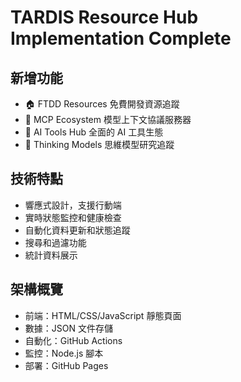 # TARDIS Resource Hub Implementation Complete

## 新增功能
- 🏠 FTDD Resources 免費開發資源追蹤
- 🔌 MCP Ecosystem 模型上下文協議服務器
- 🤖 AI Tools Hub 全面的 AI 工具生態
- 🧠 Thinking Models 思維模型研究追蹤

## 技術特點
- 響應式設計，支援行動端
- 實時狀態監控和健康檢查
- 自動化資料更新和狀態追蹤
- 搜尋和過濾功能
- 統計資料展示

## 架構概覽
- 前端：HTML/CSS/JavaScript 靜態頁面
- 數據：JSON 文件存儲
- 自動化：GitHub Actions
- 監控：Node.js 腳本
- 部署：GitHub Pages
